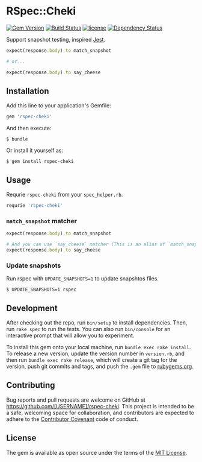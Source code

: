 # RSpec::Cheki
[![Gem Version](https://badge.fury.io/rb/rspec-cheki.svg)](https://badge.fury.io/rb/rspec-cheki)
[![Build Status](https://travis-ci.org/izumin5210/rspec-cheki.svg?branch=master)](https://travis-ci.org/izumin5210/rspec-cheki)
[![license](https://img.shields.io/github/license/izumin5210/rspec-cheki.svg)](https://github.com/izumin5210/rspec-cheki/blob/master/LICENSE.txt)
[![Dependency Status](https://gemnasium.com/badges/github.com/izumin5210/rspec-cheki.svg)](https://gemnasium.com/github.com/izumin5210/rspec-cheki)

Support snapshot testing, inspired [Jest](https://facebook.github.io/jest/).

```ruby
expect(response.body).to match_snapshot

# or...

expect(response.body).to say_cheese
```

## Installation

Add this line to your application's Gemfile:

```ruby
gem 'rspec-cheki'
```

And then execute:

    $ bundle

Or install it yourself as:

    $ gem install rspec-cheki

## Usage

Requrie `rspec-cheki` from your `spec_helper.rb`.

```ruby
requrie 'rspec-cheki'
```

### `match_snapshot` matcher

```ruby
expect(response.body).to match_snapshot

# And you can use `say_cheese` matcher (This is an alias of `match_snapshot` matcher)
expect(response.body).to say_cheese
```

### Update snapshots

Run rspec with `UPDATE_SNAPSHOTS=1` to update snapshtos files.

```
$ UPDATE_SNAPSHOTS=1 rspec
```

## Development

After checking out the repo, run `bin/setup` to install dependencies. Then, run `rake spec` to run the tests. You can also run `bin/console` for an interactive prompt that will allow you to experiment.

To install this gem onto your local machine, run `bundle exec rake install`. To release a new version, update the version number in `version.rb`, and then run `bundle exec rake release`, which will create a git tag for the version, push git commits and tags, and push the `.gem` file to [rubygems.org](https://rubygems.org).

## Contributing

Bug reports and pull requests are welcome on GitHub at https://github.com/[USERNAME]/rspec-cheki. This project is intended to be a safe, welcoming space for collaboration, and contributors are expected to adhere to the [Contributor Covenant](http://contributor-covenant.org) code of conduct.


## License

The gem is available as open source under the terms of the [MIT License](http://opensource.org/licenses/MIT).

